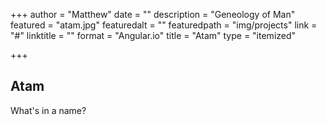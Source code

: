 +++
author = "Matthew"
date = ""
description = "Geneology of Man"
featured = "atam.jpg"
featuredalt = ""
featuredpath = "img/projects"
link = "#"
linktitle = ""
format = "Angular.io"
title = "Atam"
type = "itemized"

+++

## Atam

What's in a name?